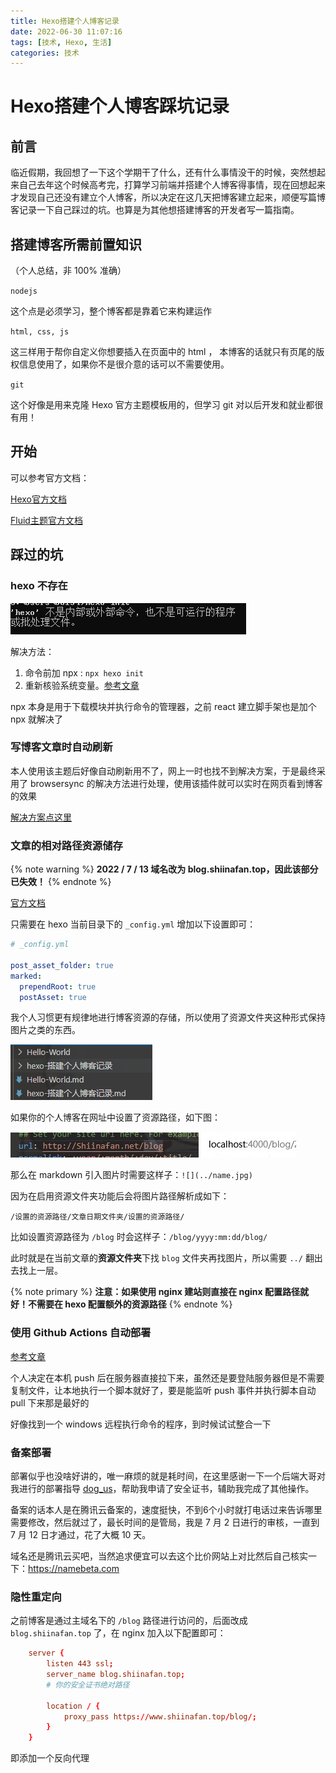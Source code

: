 ```yaml
---
title: Hexo搭建个人博客记录
date: 2022-06-30 11:07:16
tags: [技术, Hexo, 生活]
categories: 技术
---
```


# Hexo搭建个人博客踩坑记录

## 前言

临近假期，我回想了一下这个学期干了什么，还有什么事情没干的时候，突然想起来自己去年这个时候高考完，打算学习前端并搭建个人博客得事情，现在回想起来才发现自己还没有建立个人博客，所以决定在这几天把博客建立起来，顺便写篇博客记录一下自己踩过的坑。也算是为其他想搭建博客的开发者写一篇指南。

## 搭建博客所需前置知识

（个人总结，非 100% 准确）

`nodejs`

这个点是必须学习，整个博客都是靠着它来构建运作

`html, css, js` 

这三样用于帮你自定义你想要插入在页面中的 html ， 本博客的话就只有页尾的版权信息使用了，如果你不是很介意的话可以不需要使用。

`git` 

这个好像是用来克隆 Hexo 官方主题模板用的，但学习 git 对以后开发和就业都很有用！

## 开始

可以参考官方文档：

[Hexo官方文档](https://hexo.io/zh-cn/docs/)

[Fluid主题官方文档](https://hexo.fluid-dev.com/docs/start/)

## 踩过的坑

### hexo 不存在

<!-- {% asset_img 1.jpg This is an example image %} -->
![](/src/content/blog/hexo-搭建个人博客记录/1.jpg)

解决方法：
1. 命令前加 npx : `npx hexo init`
2. 重新核验系统变量。[参考文章](https://blog.csdn.net/miaozhenzhong/article/details/113616224)

npx 本身是用于下载模块并执行命令的管理器，之前 react 建立脚手架也是加个 npx 就解决了

### 写博客文章时自动刷新

本人使用该主题后好像自动刷新用不了，网上一时也找不到解决方案，于是最终采用了 browsersync 的解决方法进行处理，使用该插件就可以实时在网页看到博客的效果

[解决方案点这里](https://blog.singee.me/2018/05/16/hexo/hexo-auto-refresh/)

### 文章的相对路径资源储存

{% note warning %}
**2022 / 7 / 13 域名改为 blog.shiinafan.top，因此该部分已失效！**
{% endnote %}

[官方文档](https://hexo.io/zh-cn/docs/asset-folders#%E7%9B%B8%E5%AF%B9%E8%B7%AF%E5%BE%84%E5%BC%95%E7%94%A8%E7%9A%84%E6%A0%87%E7%AD%BE%E6%8F%92%E4%BB%B6)

只需要在 hexo 当前目录下的 `_config.yml` 增加以下设置即可：
```yml
# _config.yml

post_asset_folder: true
marked:
  prependRoot: true
  postAsset: true
```

我个人习惯更有规律地进行博客资源的存储，所以使用了资源文件夹这种形式保持图片之类的东西。

![](/src/content/blog/hexo-搭建个人博客记录/2.jpg)

如果你的个人博客在网址中设置了资源路径，如下图：

![](/src/content/blog/hexo-搭建个人博客记录/3.jpg)
![](/src/content/blog/hexo-搭建个人博客记录/4.jpg)


那么在 markdown 引入图片时需要这样子：`![](../name.jpg)`

因为在启用资源文件夹功能后会将图片路径解析成如下：

`/设置的资源路径/文章日期文件夹/设置的资源路径/`

比如设置资源路径为 `/blog` 时会这样子：`/blog/yyyy:mm:dd/blog/`

此时就是在当前文章的**资源文件夹**下找 `blog` 文件夹再找图片，所以需要 `../` 翻出去找上一层。

{% note primary %}
**注意：如果使用 nginx 建站则直接在 nginx 配置路径就好！不需要在 hexo 配置额外的资源路径**
{% endnote %}

### 使用 Github Actions 自动部署

[参考文章](https://zhuanlan.zhihu.com/p/364366127)
 
个人决定在本机 push 后在服务器直接拉下来，虽然还是要登陆服务器但是不需要复制文件，让本地执行一个脚本就好了，要是能监听 push 事件并执行脚本自动 pull 下来那是最好的

好像找到一个 windows 远程执行命令的程序，到时候试试整合一下

### 备案部署

部署似乎也没啥好讲的，唯一麻烦的就是耗时间，在这里感谢一下一个后端大哥对我进行的部署指导 [dog_us](blog.stemdoge.ink)，帮助我申请了安全证书，辅助我完成了其他操作。

备案的话本人是在腾讯云备案的，速度挺快，不到6个小时就打电话过来告诉哪里需要修改，然后就过了，最长时间的是管局，我是 7 月 2 日进行的审核，一直到 7 月 12 日才通过，花了大概 10 天。

域名还是腾讯云买吧，当然追求便宜可以去这个比价网站上对比然后自己核实一下：https://namebeta.com

### 隐性重定向

之前博客是通过主域名下的 `/blog` 路径进行访问的，后面改成 `blog.shiinafan.top` 了，在 nginx 加入以下配置即可：
```conf
    server {
        listen 443 ssl;
        server_name blog.shiinafan.top;
        # 你的安全证书绝对路径

        location / {
            proxy_pass https://www.shiinafan.top/blog/;
        }
    }
```
即添加一个反向代理